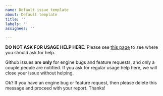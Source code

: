 ```yaml
---
name: Default issue template
about: Default template
title: ''
labels: ''
assignees: ''

---
```


**DO NOT ASK FOR USAGE HELP HERE.**  Please see [this page](https://quickfixengine.org/n/support/) to see where you should ask for help.

Github issues are **only** for engine bugs and feature requests, and only a couple people are notified.  If you ask for regular usage help here, we will close your issue without helping.

Ok?  If you have an engine bug or feature request, then please delete this message and proceed with your report.  Thanks!
